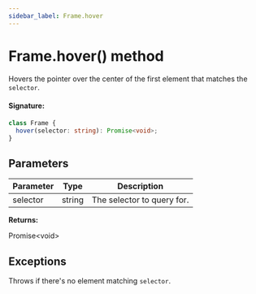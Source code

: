 ```yaml
---
sidebar_label: Frame.hover
---
```


# Frame.hover() method

Hovers the pointer over the center of the first element that matches the `selector`.

#### Signature:

```typescript
class Frame {
  hover(selector: string): Promise<void>;
}
```

## Parameters

| Parameter | Type   | Description                |
| --------- | ------ | -------------------------- |
| selector  | string | The selector to query for. |

**Returns:**

Promise&lt;void&gt;

## Exceptions

Throws if there's no element matching `selector`.
